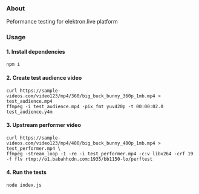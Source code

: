 ### About

Peformance testing for elektron.live platform

### Usage

#### 1. Install dependencies

```
npm i
```

#### 2. Create test audience video

```
curl https://sample-videos.com/video123/mp4/360/big_buck_bunny_360p_1mb.mp4 > test_audience.mp4
ffmpeg -i test_audience.mp4 -pix_fmt yuv420p -t 00:00:02.0 test_audience.y4m
```

#### 3. Upstream performer video

```
curl https://sample-videos.com/video123/mp4/480/big_buck_bunny_480p_1mb.mp4 > test_performer.mp4 \
ffmpeg -stream_loop -1 -re -i test_performer.mp4 -c:v libx264 -crf 19 -f flv rtmp://o1.babahhcdn.com:1935/bb1150-lo/perftest
```

#### 4. Run the tests

```
node index.js
```
